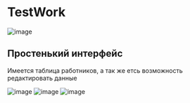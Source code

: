 # TestWork


![image](https://user-images.githubusercontent.com/54627640/195183767-5084a41e-681c-44fb-a84b-64c98d852a22.png)

## Простенький интерфейс
Имеется таблица работников, а так же етсь возможность редактировать данные

![image](https://user-images.githubusercontent.com/54627640/195184031-5b4f1b67-50a0-49fb-971a-0ad2ccff2b44.png)
![image](https://user-images.githubusercontent.com/54627640/195184079-ff1bb50c-b4fa-489b-aab5-d1df23fcb3f2.png)
![image](https://user-images.githubusercontent.com/54627640/195184118-8279c452-7fa7-47dd-81a2-3ccbf79e2f0e.png)
